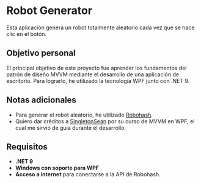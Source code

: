 # Robot Generator

Esta aplicación genera un robot totalmente aleatorio cada vez que se hace clic en el botón.

## Objetivo personal

El principal objetivo de este proyecto fue aprender los fundamentos del patrón de diseño MVVM mediante el desarrollo de una aplicación de escritorio. Para lograrlo, he utilizado la tecnología WPF junto con .NET 9.

## Notas adicionales

- Para generar el robot aleatorio, he utilizado [Robohash](https://robohash.org/).
- Quiero dar créditos a [SingletonSean](https://www.youtube.com/@SingletonSean) por su curso de MVVM en WPF, el cual me sirvió de guía durante el desarrollo.

## Requisitos

- **.NET 9**  
- **Windows con soporte para WPF**  
- **Acceso a internet** para conectarse a la API de Robohash.